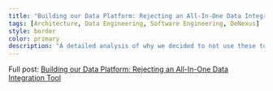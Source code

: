 ```yaml
---
title: "Building our Data Platform: Rejecting an All-In-One Data Integration Tool"
tags: [Architecture, Data Engineering, Software Engineering, DeNexus]
style: border
color: primary
description: "A detailed analysis of why we decided to not use these tools."
---
```


Full post: [Building our Data Platform: Rejecting an All-In-One Data Integration Tool](https://medium.com/@ivangomezarnedo/building-our-data-platform-why-we-are-not-using-data-integration-tools-d57bdbfd503b)